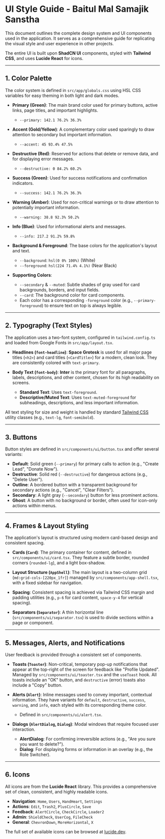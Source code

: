 # UI Style Guide - Baitul Mal Samajik Sanstha

This document outlines the complete design system and UI components used in the application. It serves as a comprehensive guide for replicating the visual style and user experience in other projects.

The entire UI is built upon **ShadCN UI** components, styled with **Tailwind CSS**, and uses **Lucide React** for icons.

---

## 1. Color Palette

The color system is defined in `src/app/globals.css` using HSL CSS variables for easy theming in both light and dark modes.

- **Primary (Green)**: The main brand color used for primary buttons, active links, page titles, and important highlights.
  - `--primary: 142.1 76.2% 36.3%`

- **Accent (Gold/Yellow)**: A complementary color used sparingly to draw attention to secondary but important information.
  - `--accent: 45 93.4% 47.5%`

- **Destructive (Red)**: Reserved for actions that delete or remove data, and for displaying error messages.
  - `--destructive: 0 84.2% 60.2%`

- **Success (Green)**: Used for success notifications and confirmation indicators.
  - `--success: 142.1 76.2% 36.3%`

- **Warning (Amber)**: Used for non-critical warnings or to draw attention to potentially important information.
  - `--warning: 38.8 92.3% 50.2%`
  
- **Info (Blue)**: Used for informational alerts and messages.
  - `--info: 217.2 91.2% 59.8%`

- **Background & Foreground**: The base colors for the application's layout and text.
  - `--background`: `hsl(0 0% 100%)` (White)
  - `--foreground`: `hsl(224 71.4% 4.1%)` (Near Black)

- **Supporting Colors**:
  - `--secondary` & `--muted`: Subtle shades of gray used for card backgrounds, borders, and input fields.
  - `--card`: The background color for card components.
  - Each color has a corresponding `-foreground` color (e.g., `--primary-foreground`) to ensure text on top is always legible.

---

## 2. Typography (Text Styles)

The application uses a two-font system, configured in `tailwind.config.ts` and loaded from Google Fonts in `src/app/layout.tsx`.

- **Headlines (`font-headline`)**: **Space Grotesk** is used for all major page titles (`<h2>`) and card titles (`<CardTitle>`) for a modern, clean look. They are consistently colored with `text-primary`.

- **Body Text (`font-body`)**: **Inter** is the primary font for all paragraphs, labels, descriptions, and other content, chosen for its high readability on screens.
  - **Standard Text**: Uses `text-foreground`.
  - **Descriptive/Muted Text**: Uses `text-muted-foreground` for subheadings, descriptions, and less important information.

All text styling for size and weight is handled by standard [Tailwind CSS](https://tailwindcss.com/) utility classes (e.g., `text-lg`, `font-semibold`).

---

## 3. Buttons

Button styles are defined in `src/components/ui/button.tsx` and offer several variants:

- **Default**: Solid green (`--primary`) for primary calls to action (e.g., "Create Lead", "Donate Now").
- **Destructive**: Solid red (`--destructive`) for dangerous actions (e.g., "Delete User").
- **Outline**: A bordered button with a transparent background for secondary actions (e.g., "Cancel", "Clear Filters").
- **Secondary**: A light gray (`--secondary`) button for less prominent actions.
- **Ghost**: A button with no background or border, often used for icon-only actions within menus.

---

## 4. Frames & Layout Styling

The application's layout is structured using modern card-based design and consistent spacing.

- **Cards (`Card`)**: The primary container for content, defined in `src/components/ui/card.tsx`. They feature a subtle border, rounded corners (`rounded-lg`), and a light box-shadow.

- **Layout Structure (`AppShell`)**: The main layout is a two-column grid (`md:grid-cols-[220px_1fr]`) managed by `src/components/app-shell.tsx`, with a fixed sidebar for navigation.

- **Spacing**: Consistent spacing is achieved via Tailwind CSS margin and padding utilities (e.g., `p-6` for card content, `space-y-4` for vertical spacing).

- **Separators (`Separator`)**: A thin horizontal line (`src/components/ui/separator.tsx`) is used to divide sections within a page or component.

---

## 5. Messages, Alerts, and Notifications

User feedback is provided through a consistent set of components.

- **Toasts (`Toaster`)**: Non-critical, temporary pop-up notifications that appear at the top-right of the screen for feedback like "Profile Updated". Managed by `src/components/ui/toaster.tsx` and the `useToast` hook. All toasts include an "OK" button, and `destructive` (error) toasts also include a "Copy" button.

- **Alerts (`Alert`)**: Inline messages used to convey important, contextual information. They have variants for `default`, `destructive`, `success`, `warning`, and `info`, each styled with its corresponding theme color.
  - Defined in `src/components/ui/alert.tsx`.

- **Dialogs (`AlertDialog`, `Dialog`)**: Modal windows that require focused user interaction.
  - **AlertDialog**: For confirming irreversible actions (e.g., "Are you sure you want to delete?").
  - **Dialog**: For displaying forms or information in an overlay (e.g., the Role Switcher).

---

## 6. Icons

All icons are from the **Lucide React** library. This provides a comprehensive set of clean, consistent, and highly readable icons.

- **Navigation**: `Home`, `Users`, `HandHeart`, `Settings`
- **Actions**: `Edit`, `Trash2`, `PlusCircle`, `Save`
- **Feedback**: `AlertCircle`, `CheckCircle`, `Loader2`
- **Admin**: `ShieldCheck`, `UserCog`, `FileCheck`
- **General**: `ChevronDown`, `MoreHorizontal`, `X`

The full set of available icons can be browsed at [lucide.dev](https://lucide.dev/).
